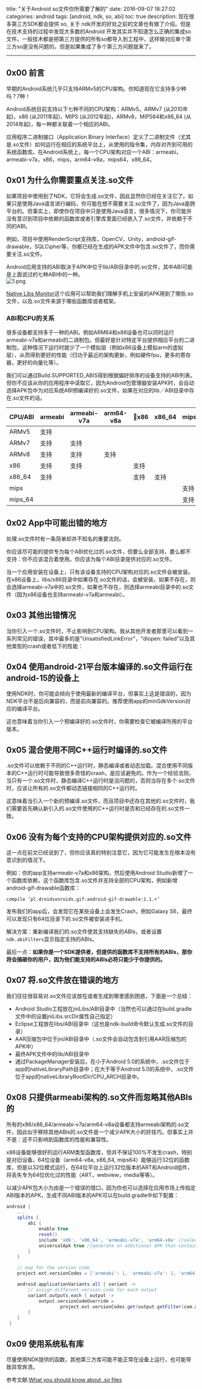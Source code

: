 title: "关于Android so文件你所需要了解的"
date: 2016-09-07 18:27:02
categories: android
tags: [android, ndk, so, abi]
toc: true
description: 现在很多第三方SDK都会提供 so, 关于 ndk开发的好处之前的文章也有做了介绍。但是在技术支持的过程中发现大多数的Android 开发其实并不知道怎么正确的集成so文件。一般技术都是把第三方提供的所有so都导入到工程中，这样做对应单个第三方so是没有问题的，但是如果集成了多个第三方问题就来了。

---

## 0x00 前言
早期的Android系统几乎只支持ARMv5的CPU架构。你知道现在它支持多少种吗？7种！

Android系统目前支持以下七种不同的CPU架构：ARMv5，ARMv7 (从2010年起)，x86 (从2011年起)，MIPS (从2012年起)，ARMv8，MIPS64和x86_64 (从2014年起)，每一种都关联着一个相应的ABI。

应用程序二进制接口（Application Binary Interface）定义了二进制文件（尤其是.so文件）如何运行在相应的系统平台上，从使用的指令集，内存对齐到可用的系统函数库。在Android系统上，每一个CPU架构对应一个ABI：armeabi，armeabi-v7a，x86，mips，arm64-v8a，mips64，x86_64。

## 0x01 为什么你需要重点关注.so文件
如果项目中使用到了NDK，它将会生成.so文件，因此显然你已经在关注它了。如果只是使用Java语言进行编码，你可能在想不需要关注.so文件了，因为Java是跨平台的。但事实上，即使你在项目中只是使用Java语言，很多情况下，你可能并没有意识到项目中依赖的函数库或者引擎库里面已经嵌入了.so文件，并依赖于不同的ABI。

例如，项目中使用RenderScript支持库，OpenCV，Unity，android-gif-drawable，SQLCipher等，你都已经在生成的APK文件中包含.so文件了，而你需要关注.so文件。

Android应用支持的ABI取决于APK中位于lib/ABI目录中的.so文件，其中ABI可能是上面说过的七种ABI中的一种。    
![1.png](https://gnaixx.github.io/blog_images/so-abi/1.png) 

[Native Libs Monitor](https://play.google.com/store/apps/details?id=com.xh.nativelibsmonitor.app)这个应用可以帮助我们理解手机上安装的APK用到了哪些.so文件，以及.so文件来源于哪些函数库或者框架。

### ABI和CPU的关系

很多设备都支持多于一种的ABI。例如ARM64和x86设备也可以同时运行armeabi-v7a和armeabi的二进制包。但最好是针对特定平台提供相应平台的二进制包，这种情况下运行时就少了一个模拟层（例如x86设备上模拟arm的虚拟层），从而得到更好的性能（归功于最近的架构更新，例如硬件fpu，更多的寄存器，更好的向量化等）。

我们可以通过Build.SUPPORTED_ABIS得到根据偏好排序的设备支持的ABI列表。但你不应该从你的应用程序中读取它，因为Android包管理器安装APK时，会自动选择APK包中为对应系统ABI预编译好的.so文件，如果在对应的lib／ABI目录中存在.so文件的话。

CPU/ABI|armeabi|armeabi-v7a|arm64-v8a|x86|x86_64|mips|mips64|
-------|-------|-----------|---------|---|------|----|------|
ARMv5  |支持    |　         |　       |　  |　    |　   |　    |
ARMv7  |支持    |支持        |　       |　  |　    |　   |　    |
ARMv8  |支持    |支持        |支持      |　  |　    |　   |　    |
x86    |支持    |支持        |　        |支持|　    |　   |　    |
x86_64 |支持    |　       　 |　　　     |支持|支持 |　   |　    |
mips   |　     |　         |　        |　　|　    |支持 |　    |
mips_64|　     |　         |　        |　　|　    |支持 |支持   |


## 0x02 App中可能出错的地方
处理.so文件时有一条简单却并不知名的重要法则。

你应该尽可能的提供专为每个ABI优化过的.so文件，但要么全部支持，要么都不支持：你不应该混合着使用。你应该为每个ABI目录提供对应的.so文件。

当一个应用安装在设备上，只有该设备支持的CPU架构对应的.so文件会被安装。在x86设备上，libs/x86目录中如果存在.so文件的话，会被安装，如果不存在，则会选择armeabi-v7a中的.so文件，如果也不存在，则选择armeabi目录中的.so文件（因为x86设备也支持armeabi-v7a和armeabi）。

## 0x03 其他出错情况
当你引入一个.so文件时，不止影响到CPU架构。我从其他开发者那里可以看到一系列常见的错误，其中最多的是"UnsatisfiedLinkError"，"dlopen: failed"以及其他类型的crash或者低下的性能：

## 0x04 使用android-21平台版本编译的.so文件运行在android-15的设备上
使用NDK时，你可能会倾向于使用最新的编译平台，但事实上这是错误的，因为NDK平台不是后向兼容的，而是前向兼容的。推荐使用app的minSdkVersion对应的编译平台。

这也意味着当你引入一个预编译好的.so文件时，你需要检查它被编译所用的平台版本。

## 0x05 混合使用不同C++运行时编译的.so文件
.so文件可以依赖于不同的C++运行时，静态编译或者动态加载。混合使用不同版本的C++运行时可能导致很多奇怪的crash，是应该避免的。作为一个经验法则，当只有一个.so文件时，静态编译C++运行时是没问题的，否则当存在多个.so文件时，应该让所有的.so文件都动态链接相同的C++运行时。

这意味着当引入一个新的预编译.so文件，而且项目中还存在其他的.so文件时，我们需要首先确认新引入的.so文件使用的C++运行时是否和已经存在的.so文件一致。

## 0x06 没有为每个支持的CPU架构提供对应的.so文件
这一点在前文已经说到了，但你应该真的特别注意它，因为它可能发生在根本没有意识到的情况下。

例如：你的app支持armeabi-v7a和x86架构，然后使用Android Studio新增了一个函数库依赖，这个函数库包含.so文件并支持全部的CPU架构，例如新增android-gif-drawable函数库：

```script
compile ‘pl.droidsonroids.gif:android-gif-drawable:1.1.+’
```

发布我们的app后，会发现它在某些设备上会发生Crash，例如Galaxy S6，最终可以发现只有64位目录下的.so文件被安装进手机。

解决方案：重新编译我们的.so文件使其支持缺失的ABIs，或者设置 `ndk.abiFilters`显示指定支持的ABIs。

最后一点：**如果你是一个SDK提供者，但提供的函数库不支持所有的ABIs，那你将会搞砸你的用户，因为他们能支持的ABIs必将只能少于你提供的。**

## 0x07 将.so文件放在错误的地方
我们往往很容易对.so文件应该放在或者生成到哪里感到困惑，下面是一个总结：

- Android Studio工程放在jniLibs/ABI目录中（当然也可以通过在build.gradle文件中的设置jniLibs.srcDir属性自己指定）
- Eclipse工程放在libs/ABI目录中（这也是ndk-build命令默认生成.so文件的目录）
- AAR压缩包中位于jni/ABI目录中（.so文件会自动包含到引用AAR压缩包的APK中）
- 最终APK文件中的lib/ABI目录中
- 通过PackageManager安装后，在小于Android 5.0的系统中，.so文件位于app的nativeLibraryPath目录中；在大于等于Android 5.0的系统中，.so文件位于app的nativeLibraryRootDir/CPU_ARCH目录中。

## 0x08 只提供armeabi架构的.so文件而忽略其他ABIs的
所有的x86/x86_64/armeabi-v7a/arm64-v8a设备都支持armeabi架构的.so文件，因此似乎移除其他ABIs的.so文件是一个减少APK大小的好技巧。但事实上并不是：这不只影响到函数库的性能和兼容性。

x86设备能够很好的运行ARM类型函数库，但并不保证100%不发生crash，特别是对旧设备。64位设备（arm64-v8a, x86_64, mips64）能够运行32位的函数库，但是以32位模式运行，在64位平台上运行32位版本的ART和Android组件，将丢失专为64位优化过的性能（ART，webview，media等等）。

以减少APK包大小为由是一个错误的借口，因为你也可以选择在应用市场上传指定ABI版本的APK，生成不同ABI版本的APK可以在build.gradle中如下配置：

```gradle
android {
    ... 
    splits {
        abi {
            enable true
            reset()
            include 'x86', 'x86_64', 'armeabi-v7a', 'arm64-v8a' //select ABIs to build APKs for
            universalApk true //generate an additional APK that contains all the ABIs
        }
    }

    // map for the version code
    project.ext.versionCodes = ['armeabi': 1, 'armeabi-v7a': 2, 'arm64-v8a': 3, 'mips': 5, 'mips64': 6, 'x86': 8, 'x86_64': 9]

    android.applicationVariants.all { variant ->
        // assign different version code for each output
        variant.outputs.each { output ->
            output.versionCodeOverride =
                    project.ext.versionCodes.get(output.getFilter(com.android.build.OutputFile.ABI), 0) * 1000000 + android.defaultConfig.versionCode
        }
    }
 }
```

## 0x09 使用系统私有库
尽量使用NDK提供的函数，其他第三方库可能不能正常在设备上运行，也可能导致异常奔溃。



参考文献:[What you should know about .so files](http://ph0b.com/android-abis-and-so-files/)    

